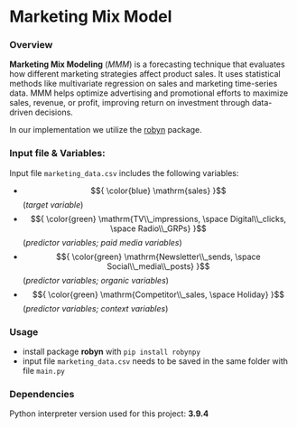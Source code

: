 # Marketing Mix Model
### Overview
__Marketing Mix Modeling__ (_MMM_) is a forecasting technique that evaluates how different marketing strategies affect product sales. It uses statistical methods like multivariate regression on sales and marketing time-series data. MMM helps optimize advertising and promotional efforts to maximize sales, revenue, or profit, improving return on investment through data-driven decisions.

In our implementation we utilize the [robyn](https://pypi.org/project/robynpy/) package.

### Input file & Variables:
Input file ```marketing_data.csv``` includes the following variables:
- $${ \color{blue} \mathrm{sales} }$$ (_target variable_)
- $${ \color{green} \mathrm{TV\\_impressions, \space Digital\\_clicks,  \space Radio\\_GRPs} }$$ (_predictor variables; paid media variables_)
- $${ \color{green} \mathrm{Newsletter\\_sends, \space Social\\_media\\_posts} }$$ (_predictor variables; organic variables_)
- $${ \color{green} \mathrm{Competitor\\_sales, \space Holiday} }$$ (_predictor variables; context variables_)

### Usage
- install package __robyn__ with ```pip install robynpy```
- input file ```marketing_data.csv``` needs to be saved in the same folder with file ```main.py```

### Dependencies
Python interpreter version used for this project: **3.9.4**

